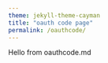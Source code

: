 ```yaml
---
theme: jekyll-theme-cayman
title: "oauth code page"
permalink: /oauthcode/
---
```

Hello from oauthcode.md
